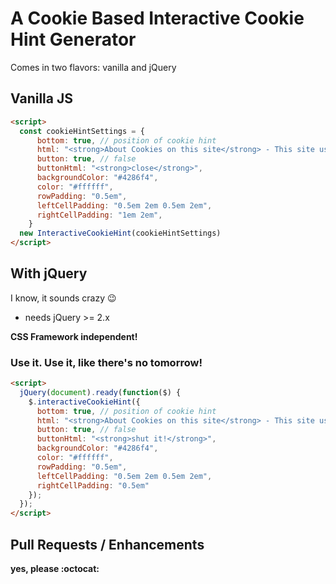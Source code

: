 # A Cookie Based Interactive Cookie Hint Generator

Comes in two flavors: vanilla and jQuery

## Vanilla JS

``` html
<script>
  const cookieHintSettings = {
      bottom: true, // position of cookie hint
      html: "<strong>About Cookies on this site</strong> - This site uses Cookies to improve your online experience. By continuing to use this site without changing your cookie preferences we will assume that you are agreeing to our use of cookies. For more information, or to change your cookie preferences, visit our cookie policy.",
      button: true, // false
      buttonHtml: "<strong>close</strong>",
      backgroundColor: "#4286f4",
      color: "#ffffff",
      rowPadding: "0.5em",
      leftCellPadding: "0.5em 2em 0.5em 2em",
      rightCellPadding: "1em 2em",
    }
  new InteractiveCookieHint(cookieHintSettings)
</script>
```

## With jQuery

I know, it sounds crazy :wink:

* needs jQuery >= 2.x

**CSS Framework independent!**

### Use it. Use it, like there's no tomorrow!

``` html
<script>
  jQuery(document).ready(function($) {
    $.interactiveCookieHint({
      bottom: true, // position of cookie hint
      html: "<strong>About Cookies on this site</strong> - This site uses Cookies, you guessed it.",
      button: true, // false
      buttonHtml: "<strong>shut it!</strong>",
      backgroundColor: "#4286f4",
      color: "#ffffff",
      rowPadding: "0.5em",
      leftCellPadding: "0.5em 2em 0.5em 2em",
      rightCellPadding: "0.5em"
    });
  });
</script>
```

## Pull Requests / Enhancements

**yes, please :octocat:**
